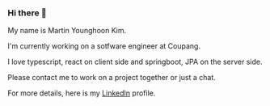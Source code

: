 ### Hi there 👋

My name is Martin Younghoon Kim. 

I'm currently working on a sotfware engineer at Coupang. 

I love typescript, react on client side and springboot, JPA on the server side. 

Please contact me to work on a project together or just a chat.

For more details, here is my <a href="https://www.linkedin.com/in/martin-younghoon-kim/" target="_blank">LinkedIn</a> profile.

<!--
**MartinYounghoonKim/MartinYounghoonKim** is a ✨ _special_ ✨ repository because its `README.md` (this file) appears on your GitHub profile.

Here are some ideas to get you started:

- 🔭 I’m currently working on ...
- 🌱 I’m currently learning ...
- 👯 I’m looking to collaborate on ...
- 🤔 I’m looking for help with ...
- 💬 Ask me about ...
- 📫 How to reach me: ...
- 😄 Pronouns: ...
- ⚡ Fun fact: ...
-->
